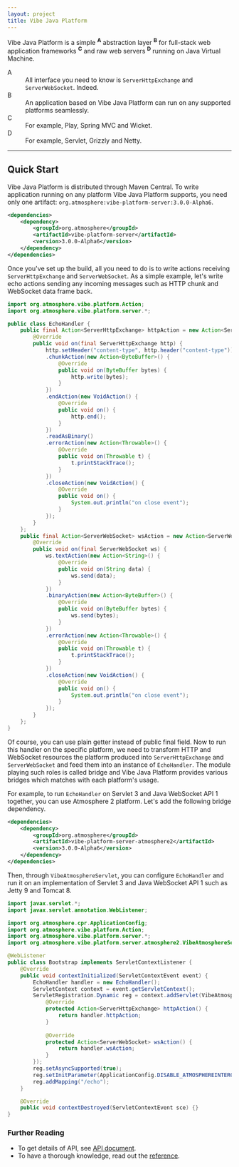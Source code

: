 ```yaml
---
layout: project
title: Vibe Java Platform
---
```


Vibe Java Platform is a simple <sup><strong>A</strong></sup> abstraction layer <sup><strong>B</strong></sup> for full-stack web application frameworks <sup><strong>C</strong></sup> and raw web servers <sup><strong>D</strong></sup> running on Java Virtual Machine.

<dl>
    <dt>A</dt>
    <dd>All interface you need to know is <code>ServerHttpExchange</code> and <code>ServerWebSocket</code>. Indeed.</dd>
    <dt>B</dt>
    <dd>An application based on Vibe Java Platform can run on any supported platforms seamlessly.</dd>
    <dt>C</dt>
    <dd>For example, Play, Spring MVC and Wicket.</dd>
    <dt>D</dt>
    <dd>For example, Servlet, Grizzly and Netty.</dd>
</dl>

---

## Quick Start
Vibe Java Platform is distributed through Maven Central. To write application running on any platform Vibe Java Platform supports, you need only one artifact: `org.atmosphere:vibe-platform-server:3.0.0-Alpha6`.

```xml
<dependencies>
    <dependency>
        <groupId>org.atmosphere</groupId>
        <artifactId>vibe-platform-server</artifactId>
        <version>3.0.0-Alpha6</version>
    </dependency>
</dependencies>
```

Once you've set up the build, all you need to do is to write actions receiving `ServerHttpExchange` and `ServerWebSocket`. As a simple example, let's write echo actions sending any incoming messages such as HTTP chunk and WebSocket data frame back.

```java
import org.atmosphere.vibe.platform.Action;
import org.atmosphere.vibe.platform.server.*;

public class EchoHandler {
    public final Action<ServerHttpExchange> httpAction = new Action<ServerHttpExchange>() {
        @Override
        public void on(final ServerHttpExchange http) {
            http.setHeader("content-type", http.header("content-type"))
            .chunkAction(new Action<ByteBuffer>() {
                @Override
                public void on(ByteBuffer bytes) {
                    http.write(bytes);
                }
            })
            .endAction(new VoidAction() {
                @Override
                public void on() {
                    http.end();
                }
            })
            .readAsBinary()
            .errorAction(new Action<Throwable>() {
                @Override
                public void on(Throwable t) {
                    t.printStackTrace();
                }
            })
            .closeAction(new VoidAction() {
                @Override
                public void on() {
                    System.out.println("on close event");
                }
            });
        }
    };
    public final Action<ServerWebSocket> wsAction = new Action<ServerWebSocket>() {
        @Override
        public void on(final ServerWebSocket ws) {
            ws.textAction(new Action<String>() {
                @Override
                public void on(String data) {
                    ws.send(data);
                }
            })
            .binaryAction(new Action<ByteBuffer>() {
                @Override
                public void on(ByteBuffer bytes) {
                    ws.send(bytes);
                }
            })
            .errorAction(new Action<Throwable>() {
                @Override
                public void on(Throwable t) {
                    t.printStackTrace();
                }
            })
            .closeAction(new VoidAction() {
                @Override
                public void on() {
                    System.out.println("on close event");
                }
            });
        }
    };
}
```

Of course, you can use plain getter instead of public final field. Now to run this handler on the specific platform, we need to transform HTTP and WebSocket resources the platform produced into `ServerHttpExchange` and `ServerWebSocket` and feed them into an instance of `EchoHandler`. The module playing such roles is called bridge and Vibe Java Platform provides various bridges which matches with each platform's usage.

For example, to run `EchoHandler` on Servlet 3 and Java WebSocket API 1 together, you can use Atmosphere 2 platform. Let's add the following bridge dependency.

```xml
<dependencies>
    <dependency>
        <groupId>org.atmosphere</groupId>
        <artifactId>vibe-platform-server-atmosphere2</artifactId>
        <version>3.0.0-Alpha6</version>
    </dependency>
</dependencies>
```

Then, through `VibeAtmosphereServlet`, you can configure `EchoHandler` and run it on an implementation of Servlet 3 and Java WebSocket API 1 such as Jetty 9 and Tomcat 8.

```java
import javax.servlet.*;
import javax.servlet.annotation.WebListener;

import org.atmosphere.cpr.ApplicationConfig;
import org.atmosphere.vibe.platform.Action;
import org.atmosphere.vibe.platform.server.*;
import org.atmosphere.vibe.platform.server.atmosphere2.VibeAtmosphereServlet;

@WebListener
public class Bootstrap implements ServletContextListener {
    @Override
    public void contextInitialized(ServletContextEvent event) {
        EchoHandler handler = new EchoHandler();
        ServletContext context = event.getServletContext();
        ServletRegistration.Dynamic reg = context.addServlet(VibeAtmosphereServlet.class.getName(), new VibeAtmosphereServlet() {
            @Override
            protected Action<ServerHttpExchange> httpAction() {
                return handler.httpAction;
            }
            
            @Override
            protected Action<ServerWebSocket> wsAction() {
                return handler.wsAction;
            }
        });
        reg.setAsyncSupported(true);
        reg.setInitParameter(ApplicationConfig.DISABLE_ATMOSPHEREINTERCEPTOR, Boolean.TRUE.toString());
        reg.addMapping("/echo");
    }

    @Override
    public void contextDestroyed(ServletContextEvent sce) {}
}
```

### Further Reading

* To get details of API, see [API document](/projects/vibe-java-platform/3.0.0-Alpha6/apidocs/).
* To have a thorough knowledge, read out the [reference](/projects/vibe-java-platform/3.0.0-Alpha6/reference/).